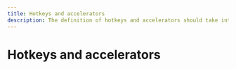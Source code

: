 ```yaml
---
title: Hotkeys and accelerators
description: The definition of hotkeys and accelerators should take international keyboards into account.
---
```


# Hotkeys and accelerators
